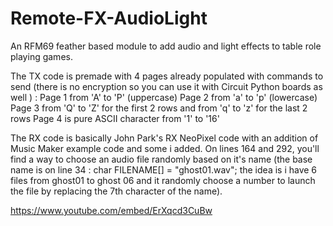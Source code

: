 # Remote-FX-AudioLight
An RFM69 feather based module to add audio and light effects to table role playing games.

The TX code is premade with 4 pages already populated with commands to send (there is no encryption so you can use it with Circuit Python boards as well ) :
Page 1 from 'A' to 'P' (uppercase)
Page 2 from 'a' to 'p' (lowercase)
Page 3 from 'Q' to 'Z' for the first 2 rows and from 'q' to 'z' for the last 2 rows
Page 4 is pure ASCII character from '1' to '16'

The RX code is basically John Park's RX NeoPixel code with an addition of Music Maker example code and some i added.
On lines 164 and 292, you'll find a way to choose an audio file randomly based on it's name (the base name is on line 34 : char FILENAME[] = "ghost01.wav";  the idea is i have 6 files from ghost01 to ghost 06 and it randomly choose a number to launch the file by replacing the 7th character of the name).


https://www.youtube.com/embed/ErXqcd3CuBw
